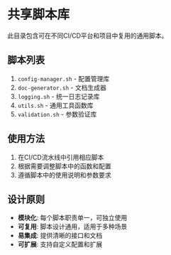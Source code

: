 # 共享脚本库

此目录包含可在不同CI/CD平台和项目中复用的通用脚本。

## 脚本列表

1. `config-manager.sh` - 配置管理库
2. `doc-generator.sh` - 文档生成器
3. `logging.sh` - 统一日志记录库
4. `utils.sh` - 通用工具函数库
5. `validation.sh` - 参数验证库

## 使用方法

1. 在CI/CD流水线中引用相应脚本
2. 根据需要调整脚本中的函数和配置
3. 遵循脚本中的使用说明和参数要求

## 设计原则

- **模块化**: 每个脚本职责单一，可独立使用
- **可复用**: 脚本设计通用，适用于多种场景
- **易集成**: 提供清晰的接口和文档
- **可扩展**: 支持自定义配置和扩展